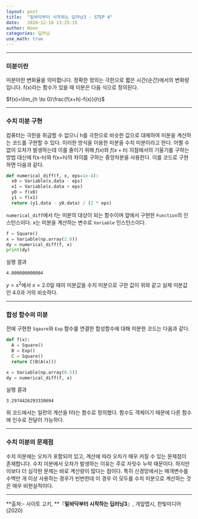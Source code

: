 ```yaml
---
layout: post
title:  "밑바닥부터 시작하는 딥러닝3 - STEP 4"
date:   2020-12-16 13:25:15
author: Hoon
categories: 딥러닝
use_math: true
---
```


----

### 미분이란

미분이란 변화율을 의미합니다. 정확한 정의는 극한으로 짧은 시간(순간)에서의 변화량입니다. f(x)라는 함수가 있을 때 미분은 다음 식으로 정의된다.

$f(x)=\lim_{h \to 0}\frac{f(x+h)-f(x)}{h}$

----

### 수치 미분 구현

컴퓨터는 극한을 취급할 수 없으니 h를 극한으로 비슷한 값으로 대체하여 미분을 계산하는 코드를 구현할 수 있다. 이러한 방식을 이용한 미분을 수치 미분이라고 한다.  어쩔 수 없이 오차가 발생하는데 이를 줄이기 위해 $f(x)$와 $f(x+h)$ 지점에서의 기울기를 구하는 방법 대신에 f(x-h)와 f(x+h)의 차이를 구하는 중앙차분을 사용한다. 이를 코드로 구현하면 다음과 같다.

```python
def numerical_diff(f, x, eps=1e-4):
  x0 = Variable(x.data - eps)
  x1 = Variable(x.data + eps)
  y0 = f(x0)
  y1 = f(x1)
  return (y1.data - y0.data) / (2 * eps)
```

`numerical_diff`에서 f는 미분의 대상이 되는 함수이며 앞에서 구현한 `Function`의 인스턴스이다. x는 미분을 계산하는 변수로 `Variable` 인스턴스이다. 

```python
f = Square()
x = Variable(np.array(2.0))
dy = numerical_diff(f, x)
print(dy)
```

실행 결과

```
4.000000000004
```

$y=x^2$에서 $x=2.0$일 때의 미분값을 수치 미분으로 구한 값이 위와 같고 실제 미분값인 4.0과 거의 비슷하다.

----

### 합성 함수의 미분

전에 구현한 `Sqaure`와 `Exp` 함수를 연결한 합성함수에 대해 미분한 코드는 다음과 같다.

```python
def f(x):
  A = Square()
  B = Exp()
  C = Square()
  return C(B(A(x)))

x = Variable(np.array(0.5))
dy = numerical_diff(f, x)
```

실행 결과

```
3.2974426293330694
```

위 코드에서는 일련의 계산을 f라는 함수로 정의했다. 함수도 객체이기 때문에 다른 함수에 인수로 전달이 가능하다.

----

### 수치 미분의 문제점

수치 미분에는 오차가 포함되어 있고, 계산에 따라 오차가 매우 커질 수 있는 문제점이 존재합니다. 수치 미분에서 오차가 발생하는 이유는 주로 자릿수 누락 때문이다. 하지만 이보다 더 심각한 문제는 바로 계산량이 많다는 점이다. 특히 신경망에서는 매개변수를 수백만 개 이상 사용하는 경우가 빈번한데 이 경우 이 모두를 수치 미분으로 계산하는 것은 매우 비현실적이다.

----

**출처:\- 사이토 고키, **『**밑바닥부터 시작하는 딥러닝3**』, 개앞맵시, 한빛미디어(2020)